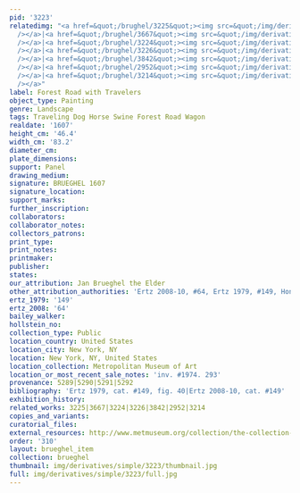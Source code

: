 ```yaml
---
pid: '3223'
relatedimg: "<a href=&quot;/brughel/3225&quot;><img src=&quot;/img/derivatives/simple/3225/thumbnail.jpg&quot;
  /></a>|<a href=&quot;/brughel/3667&quot;><img src=&quot;/img/derivatives/simple/3667/thumbnail.jpg&quot;
  /></a>|<a href=&quot;/brughel/3224&quot;><img src=&quot;/img/derivatives/simple/3224/thumbnail.jpg&quot;
  /></a>|<a href=&quot;/brughel/3226&quot;><img src=&quot;/img/derivatives/simple/3226/thumbnail.jpg&quot;
  /></a>|<a href=&quot;/brughel/3842&quot;><img src=&quot;/img/derivatives/simple/3842/thumbnail.jpg&quot;
  /></a>|<a href=&quot;/brughel/2952&quot;><img src=&quot;/img/derivatives/simple/2952/thumbnail.jpg&quot;
  /></a>|<a href=&quot;/brughel/3214&quot;><img src=&quot;/img/derivatives/simple/3214/thumbnail.jpg&quot;
  /></a>"
label: Forest Road with Travelers
object_type: Painting
genre: Landscape
tags: Traveling Dog Horse Swine Forest Road Wagon
realdate: '1607'
height_cm: '46.4'
width_cm: '83.2'
diameter_cm: 
plate_dimensions: 
support: Panel
drawing_medium: 
signature: BRUEGHEL 1607
signature_location: 
support_marks: 
further_inscription: 
collaborators: 
collaborator_notes: 
collectors_patrons: 
print_type: 
print_notes: 
printmaker: 
publisher: 
states: 
our_attribution: Jan Brueghel the Elder
other_attribution_authorities: 'Ertz 2008-10, #64, Ertz 1979, #149, Honig database'
ertz_1979: '149'
ertz_2008: '64'
bailey_walker: 
hollstein_no: 
collection_type: Public
location_country: United States
location_city: New York, NY
location: New York, NY, United States
location_collection: Metropolitan Museum of Art
location_or_most_recent_sale_notes: 'inv. #1974. 293'
provenance: 5289|5290|5291|5292
bibliography: 'Ertz 1979, cat. #149, fig. 40|Ertz 2008-10, cat. #149'
exhibition_history: 
related_works: 3225|3667|3224|3226|3842|2952|3214
copies_and_variants: 
curatorial_files: 
external_resources: http://www.metmuseum.org/collection/the-collection-online/search/435810
order: '310'
layout: brueghel_item
collection: brueghel
thumbnail: img/derivatives/simple/3223/thumbnail.jpg
full: img/derivatives/simple/3223/full.jpg
---
```

